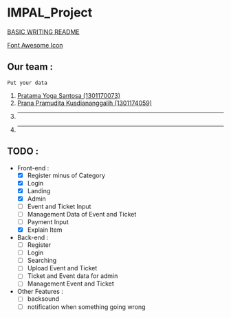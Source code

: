 # IMPAL_Project

[BASIC WRITING README](https://help.github.com/en/articles/basic-writing-and-formatting-syntax)

[Font Awesome Icon](https://fontawesome.com/icons)

## Our team :
``` Put your data ```
1. [Pratama Yoga Santosa (1301170073)](https://github.com/evanezcent)
2. [Prana Pramudita Kusdiananggalih (1301174059)](https://github.com/pranapramudita)
3. ----
4. ----

## TODO :
* Front-end :
	- [x] Register minus of Category
	- [x] Login
	- [x] Landing
	- [x] Admin
	- [ ] Event and Ticket Input 
	- [ ] Management Data of Event and Ticket
	- [ ] Payment Input
	- [x] Explain Item 
	
* Back-end :
	- [ ] Register
	- [ ] Login
	- [ ] Searching
	- [ ] Upload Event and Ticket
	- [ ] Ticket and Event data for admin
	- [ ] Management Event and Ticket

* Other Features :
	- [ ] backsound
	- [ ] notification when something going wrong
